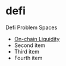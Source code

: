 # defi

Defi Problem Spaces

- [On-chain Liquidity](/001_Onchain_Liquidity)
- Second item
- Third item
- Fourth item
